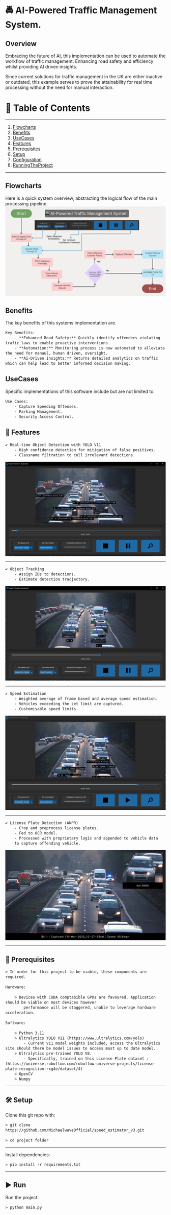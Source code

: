 
# 🚔 AI-Powered Traffic Management System.

## Overview

Embracing the future of AI, this implementation can be used to automate the workflow of traffic management. Enhancing road safety and efficiency whilst providing AI driven insights. 

Since current solutions for traffic management in the UK are either inactive or outdated, this example serves to prove the attainability for real time processing without the need for manual interaction.

# 📖 Table of Contents

---
1. [Flowcharts](#Flowcharts)
2. [Benefits](#Benefits)
3. [UseCases](#UseCases)
4. [Features](#Features)
5. [Prerequisites](#Prerequisites)
6. [Setup](#Setup)
7. [Configuration](#Configuration)
8. [RunningTheProject](#Run)
---

## Flowcharts

Here is a quick system overview, abstracting the logical flow of the main processing pipeline.
![Flowcharts](./docs/crop_flowchart.jpg)

## Benefits

The key benefits of this systems implementation are.

```
Key Benefits:
    - **Enhanced Road Safety:** Quickly identify offenders violating trafic laws to enable proactive interventions.
    - **Automation:** Monitoring process is now automated to alleviate the need for manaul, human driven, oversight.
    - **AI-Driven Insights:** Returns detailed analytics on traffic which can help lead to better informed decision making.
```

## UseCases

Specific implementations of this software include but are not limited to.

```
Use Cases:
    - Capture Speeding Offenses.
    - Parking Management.
    - Security Access Control.
```

## 🚀 Features

    ✔️ Real-time Object Detection with YOLO V11
        - High confidence detection for mitigation of false positives.
        - Classname filtration to cull irrelevant detections.
![object detection](./docs/detection.jpg)

-------------------------------------------------------------------------------

    ✔️ Object Tracking
        - Assign IDs to detections.
        - Estimate detection tracjectory.
![object tracking](./docs/tracking.jpg)

-------------------------------------------------------------------------------

    ✔️ Speed Estimation
        - Weighted average of frame based and average speed estimation.
        - Vehicles exceeding the set limit are captured.
        - Customisable speed limits.

![Plate Detection](./docs/estimation.jpg)

-------------------------------------------------------------------------------

    ✔️ License Plate Detection (ANPR)
        - Crop and preprocess license plates.
        - Fed to OCR model. 
        - Processed with proprietary logic and appended to vehicle data
        to capture offending vehicle.

![object speed estimation](./docs/speeding_capture.jpg)

-------------------------------------------------------------------------------

## 🔧 Prerequisites

    > In order for this project to be viable, these components are required. 

    Hardware:

        > Devices with CUDA comptabible GPUs are favoured. Application should be viable on most devices however
            performance will be staggered, unable to leverage hardware acceleration.

    Software:

        > Python 3.11
        > Ultralytics YOLO V11 (https://www.ultralytics.com/yolo)
            - Current V11 model weights included, access the Ultralytics site should there be model issues to access most up to date model.
        > Ultralytics pre-trained YOLO V8.
            - Specifically, trained on this License Plate dataset : (https://universe.roboflow.com/roboflow-universe-projects/license-plate-recognition-rxg4e/dataset/4)
        > OpenCV
        > Numpy
        
-------------------------------------------------------------------------------

## 🛠 Setup

Clone this git repo with:

    > git clone https://github.com/MichaelwaveOfficial/speed_estimator_v3.git

    > cd project folder

-------------------------------------------------------------------------------

Install dependencies:

    > pip install -r requirements.txt 

-------------------------------------------------------------------------------

## ▶️ Run

Run the project:

    > python main.py

